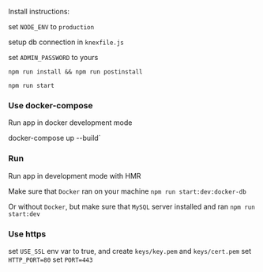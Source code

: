 Install instructions:

set `NODE_ENV` to `production`

setup db connection in `knexfile.js`

set `ADMIN_PASSWORD` to yours

`npm run install && npm run postinstall`

`npm run start`

### Use docker-compose
Run app in docker development mode

docker-compose up --build`

### Run 
Run app in development mode with HMR

Make sure that `Docker` ran on your machine
`npm run start:dev:docker-db`

Or without `Docker`, but make sure that `MySQL` server installed and ran
`npm run start:dev`

### Use https

set `USE_SSL` env var to true, and create `keys/key.pem` and `keys/cert.pem`
set `HTTP_PORT=80`
set `PORT=443`
